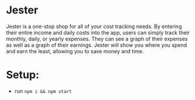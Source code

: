 # Jester

Jester is a one-stop shop for all of your cost tracking needs. By entering their entire income and daily costs into the app, users can simply track their monthly, daily, or yearly expenses. They can see a graph of their expenses as well as a graph of their earnings. Jester will show you where you spend and earn the least, allowing you to save money and time.

# Setup:
- run ```npm i && npm start```
